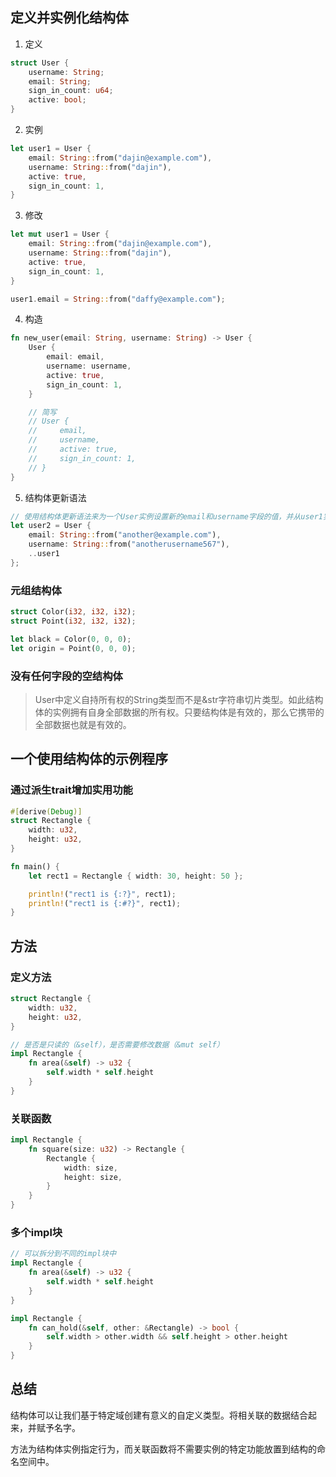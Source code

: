 ## 定义并实例化结构体
1. 定义
```rust
struct User {
    username: String;
    email: String;
    sign_in_count: u64;
    active: bool;
}
```

2. 实例
```rust
let user1 = User {
    email: String::from("dajin@example.com"),
    username: String::from("dajin"),
    active: true,
    sign_in_count: 1,
}
```

3. 修改
```rust
let mut user1 = User {
    email: String::from("dajin@example.com"),
    username: String::from("dajin"),
    active: true,
    sign_in_count: 1,
}

user1.email = String::from("daffy@example.com");
```

4. 构造
```rust
fn new_user(email: String, username: String) -> User {
    User {
        email: email,
        username: username,
        active: true,
        sign_in_count: 1,
    }

    // 简写
    // User {
    //     email,
    //     username,
    //     active: true,
    //     sign_in_count: 1,
    // }
}
```

5. 结构体更新语法
```rust
// 使用结构体更新语法来为一个User实例设置新的email和username字段的值，并从user1实例中获取剩余字段的值
let user2 = User {
    email: String::from("another@example.com"),
    username: String::from("anotherusername567"),
    ..user1
};
```

### 元组结构体
```rust
struct Color(i32, i32, i32);
struct Point(i32, i32, i32);

let black = Color(0, 0, 0);
let origin = Point(0, 0, 0);
```

### 没有任何字段的空结构体

> User中定义自持所有权的String类型而不是&str字符串切片类型。如此结构体的实例拥有自身全部数据的所有权。只要结构体是有效的，那么它携带的全部数据也就是有效的。

## 一个使用结构体的示例程序

### 通过派生trait增加实用功能
```rust
#[derive(Debug)]
struct Rectangle {
    width: u32,
    height: u32,
}

fn main() {
    let rect1 = Rectangle { width: 30, height: 50 };

    println!("rect1 is {:?}", rect1);
    println!("rect1 is {:#?}", rect1);
}
```

## 方法
### 定义方法
```rust
struct Rectangle {
    width: u32,
    height: u32,
}

// 是否是只读的（&self），是否需要修改数据（&mut self）
impl Rectangle {
    fn area(&self) -> u32 {
        self.width * self.height
    }
}
```

### 关联函数
```rust
impl Rectangle {
    fn square(size: u32) -> Rectangle {
        Rectangle {
            width: size,
            height: size,
        }
    }
}
```

### 多个impl块
```rust
// 可以拆分到不同的impl块中
impl Rectangle {
    fn area(&self) -> u32 {
        self.width * self.height
    }
}

impl Rectangle {
    fn can_hold(&self, other: &Rectangle) -> bool {
        self.width > other.width && self.height > other.height
    }
}
```

## 总结
结构体可以让我们基于特定域创建有意义的自定义类型。将相关联的数据结合起来，并赋予名字。

方法为结构体实例指定行为，而关联函数将不需要实例的特定功能放置到结构的命名空间中。

